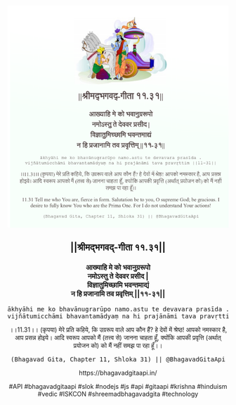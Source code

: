 <img src="../../asset/BG_11_31.png"/>
<center><h2>||श्रीमद्‍भगवद्‍-गीता ११.३१||</h2>
<h3>आख्याहि मे को भवानुग्ररूपो<br/>नमोऽस्तु ते देववर प्रसीद |<br/>विज्ञातुमिच्छामि भवन्तमाद्यं<br/>न हि प्रजानामि तव प्रवृत्तिम् ||११-३१||</h3>
<pre>ākhyāhi me ko bhavānugrarūpo namo.astu te devavara prasīda .<br/>vijñātumicchāmi bhavantamādyaṃ na hi prajānāmi tava pravṛttim ||11-31||</pre>
<p>।।11.31।। (कृपया) मेरे प्रति कहिये, कि उग्ररूप वाले आप कौन हैं? हे देवों में श्रेष्ठ! आपको नमस्कार है, आप प्रसन्न होइये। आदि स्वरूप आपको मैं (तत्त्व से) जानना चाहता हूँ, क्योंकि आपकी प्रवृत्ति (अर्थात् प्रयोजन को) को मैं नहीं समझ पा रहा हूँ।।</p>
<pre>(Bhagavad Gita, Chapter 11, Shloka 31) || @BhagavadGitaApi</pre><p>https://bhagavadgitaapi.in/</p><p>#API #bhagavadgitaapi #slok #nodejs #js #api #gitaapi #krishna #hinduism #vedic #ISKCON #shreemadbhagavadgita #technology</p></center>